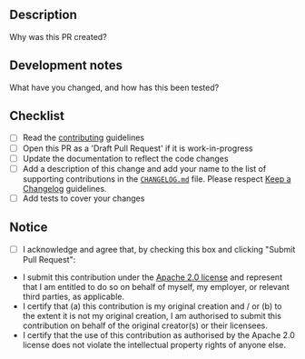 ## Description
Why was this PR created?

## Development notes
What have you changed, and how has this been tested?

## Checklist

- [ ] Read the [contributing](https://github.com/Galileo-Galilei/kedro-mlflow/blob/master/CONTRIBUTING.md) guidelines
- [ ] Open this PR as a 'Draft Pull Request' if it is work-in-progress
- [ ] Update the documentation to reflect the code changes
- [ ] Add a description of this change and add your name to the list of supporting contributions in the [`CHANGELOG.md`](https://github.com/Galileo-Galilei/kedro-mlflow/blob/master/CHANGELOG.md) file. Please respect [Keep a Changelog](https://keepachangelog.com/en/1.0.0/) guidelines.
- [ ] Add tests to cover your changes

## Notice

- [ ] I acknowledge and agree that, by checking this box and clicking "Submit Pull Request":

- I submit this contribution under the [Apache 2.0 license](https://www.apache.org/licenses/LICENSE-2.0.txt) and represent that I am entitled to do so on behalf of myself, my employer, or relevant third parties, as applicable.
- I certify that (a) this contribution is my original creation and / or (b) to the extent it is not my original creation, I am authorised to submit this contribution on behalf of the original creator(s) or their licensees.
- I certify that the use of this contribution as authorised by the Apache 2.0 license does not violate the intellectual property rights of anyone else.
